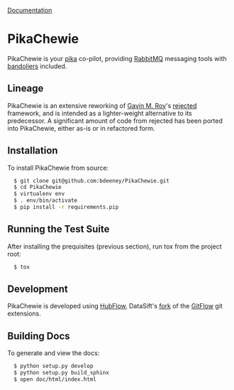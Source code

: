 [Documentation](https://pikachewie.readthedocs.org/)

PikaChewie
==========
PikaChewie is your [pika](https://pika.readthedocs.org/) co-pilot,
providing [RabbitMQ](http://www.rabbitmq.com/) messaging tools with
[bandoliers](http://www.angelfire.com/pa2/crash19/bandolier.html) included.

Lineage
-------
PikaChewie is an extensive reworking of [Gavin M. Roy](https://github.com/gmr)'s
[rejected](https://github.com/gmr/rejected) framework, and is intended as a
lighter-weight alternative to its predecessor.  A significant amount of code from
rejected has been ported into PikaChewie, either as-is or in refactored form.

Installation
------------
To install PikaChewie from source:

```bash
  $ git clone git@github.com:bdeeney/PikaChewie.git
  $ cd PikaChewie
  $ virtualenv env
  $ . env/bin/activate
  $ pip install -r requirements.pip
```

Running the Test Suite
----------------------
After installing the prequisites (previous section), run tox from the project root:

```bash
  $ tox
```

Development
-----------
[GitFlow]: http://nvie.com/posts/a-successful-git-branching-model/ "A successful Git branching model"
[HubFlow]: http://datasift.github.com/gitflow/GitFlowForGitHub.html "Using GitFlow With GitHub"

PikaChewie is developed using [HubFlow], DataSift's
[fork](https://github.com/datasift/gitflow) of the [GitFlow] git extensions.


Building Docs
-------------
To generate and view the docs:

```bash
  $ python setup.py develop
  $ python setup.py build_sphinx
  $ open doc/html/index.html
```

